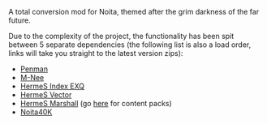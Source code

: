 A total conversion mod for Noita, themed after the grim darkness of the far future.

Due to the complexity of the project, the functionality has been spit between 5 separate dependencies (the following list is also a load order, links will take you straight to the latest version zips):
+ [Penman](https://github.com/re-coilless/penman/archive/refs/heads/main.zip)
+ [M-Nee](https://github.com/re-coilless/mnee/archive/refs/heads/main.zip)
+ [HermeS Index EXQ](https://github.com/re-coilless/index_core/archive/refs/heads/main.zip)
+ [HermeS Vector](https://github.com/re-coilless/vector_core/archive/refs/heads/main.zip)
+ [HermeS Marshall](https://github.com/re-coilless/mrshll_core/archive/refs/heads/main.zip) (go [here](https://steamcommunity.com/workshop/filedetails/?id=3479523995) for content packs)
+ [Noita40K](https://github.com/re-coilless/Noita40K/archive/refs/heads/main.zip)